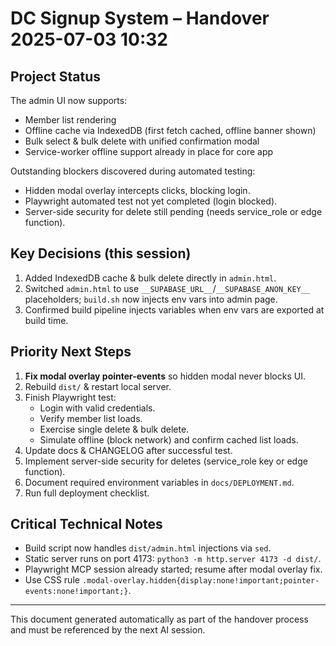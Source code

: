 # DC Signup System – Handover 2025-07-03 10:32

## Project Status
The admin UI now supports:
* Member list rendering
* Offline cache via IndexedDB (first fetch cached, offline banner shown)
* Bulk select & bulk delete with unified confirmation modal
* Service-worker offline support already in place for core app

Outstanding blockers discovered during automated testing:
* Hidden modal overlay intercepts clicks, blocking login.
* Playwright automated test not yet completed (login blocked).
* Server-side security for delete still pending (needs service_role or edge function).

## Key Decisions (this session)
1. Added IndexedDB cache & bulk delete directly in `admin.html`.
2. Switched `admin.html` to use `__SUPABASE_URL__`/`__SUPABASE_ANON_KEY__` placeholders; `build.sh` now injects env vars into admin page.
3. Confirmed build pipeline injects variables when env vars are exported at build time.

## Priority Next Steps
1. **Fix modal overlay pointer-events** so hidden modal never blocks UI.
2. Rebuild `dist/` & restart local server.
3. Finish Playwright test:
   * Login with valid credentials.
   * Verify member list loads.
   * Exercise single delete & bulk delete.
   * Simulate offline (block network) and confirm cached list loads.
4. Update docs & CHANGELOG after successful test.
5. Implement server-side security for deletes (service_role key or edge function).
6. Document required environment variables in `docs/DEPLOYMENT.md`.
7. Run full deployment checklist.

## Critical Technical Notes
* Build script now handles `dist/admin.html` injections via `sed`.
* Static server runs on port 4173: `python3 -m http.server 4173 -d dist/`.
* Playwright MCP session already started; resume after modal overlay fix.
* Use CSS rule `.modal-overlay.hidden{display:none!important;pointer-events:none!important;}`.

---
This document generated automatically as part of the handover process and must be referenced by the next AI session. 